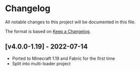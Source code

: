 # Changelog
All notable changes to this project will be documented in this file.

The format is based on [Keep a Changelog].

## [v4.0.0-1.19] - 2022-07-14
- Ported to Minecraft 1.19 and Fabric for the first time
- Split into multi-loader project

[Keep a Changelog]: https://keepachangelog.com/en/1.0.0/
